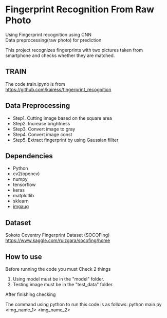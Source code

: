 # Fingerprint Recognition From Raw Photo
Using Fingerprint recognition using CNN  
Data preprocessing(raw photo) for prediction

This project recognizes fingerprints with two pictures taken from smartphone and checks whether they are matched.

## TRAIN
The code train.ipynb is from https://github.com/kairess/fingerprint_recognition

## Data Preprocessing
 - Step1. Cutting image based on the square area
 - Step2. Increase brightness
 - Step3. Convert image to gray
 - Step4. Convert image const
 - Step5. Extract fingerprint by using Gaussian fillter

## Dependencies
- Python
- cv2(opencv)
- numpy
- tensorflow
- keras
- matplotlib
- sklearn
- [imgaug](https://github.com/aleju/imgaug)

## Dataset

Sokoto Coventry Fingerprint Dataset (SOCOFing) https://www.kaggle.com/ruizgara/socofing/home

## How to use

Before running the code you must Check 2 things
1. Using model must be in the "model" folder.
2. Testing image must be in the "test_data" folder.

After finishing checking

The command using python to run this code is as follows:
python main.py <img_name_1> <img_name_2>
